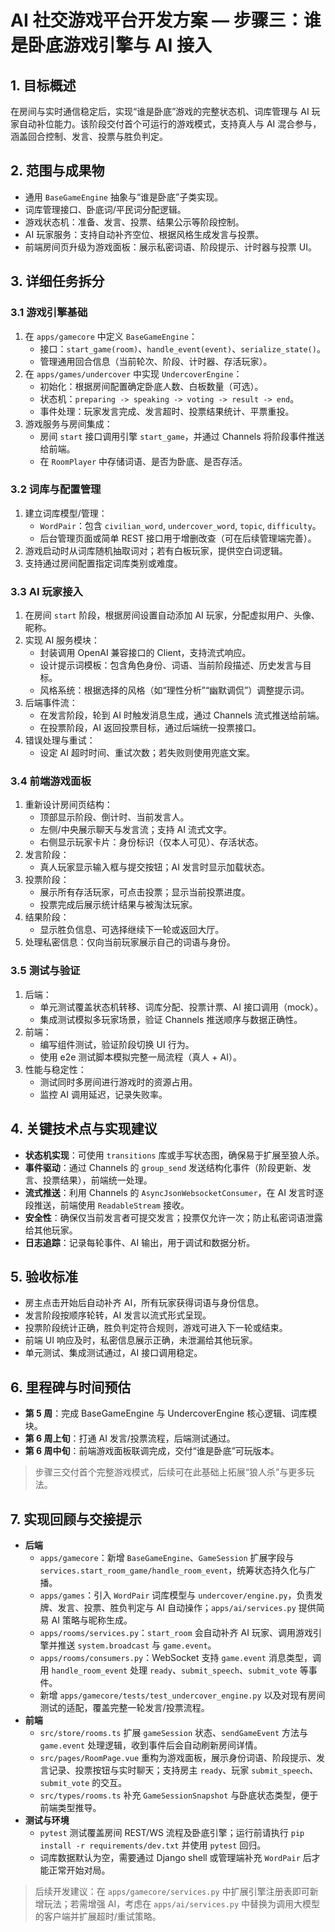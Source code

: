 # AI 社交游戏平台开发方案 — 步骤三：谁是卧底游戏引擎与 AI 接入

## 1. 目标概述
在房间与实时通信稳定后，实现“谁是卧底”游戏的完整状态机、词库管理与 AI 玩家自动补位能力。该阶段交付首个可运行的游戏模式，支持真人与 AI 混合参与，涵盖回合控制、发言、投票与胜负判定。

## 2. 范围与成果物
- 通用 `BaseGameEngine` 抽象与“谁是卧底”子类实现。
- 词库管理接口、卧底词/平民词分配逻辑。
- 游戏状态机：准备、发言、投票、结果公示等阶段控制。
- AI 玩家服务：支持自动补齐空位、根据风格生成发言与投票。
- 前端房间页升级为游戏面板：展示私密词语、阶段提示、计时器与投票 UI。

## 3. 详细任务拆分
### 3.1 游戏引擎基础
1. 在 `apps/gamecore` 中定义 `BaseGameEngine`：
   - 接口：`start_game(room)`、`handle_event(event)`、`serialize_state()`。
   - 管理通用回合信息（当前轮次、阶段、计时器、存活玩家）。
2. 在 `apps/games/undercover` 中实现 `UndercoverEngine`：
   - 初始化：根据房间配置确定卧底人数、白板数量（可选）。
   - 状态机：`preparing -> speaking -> voting -> result -> end`。
   - 事件处理：玩家发言完成、发言超时、投票结果统计、平票重投。
3. 游戏服务与房间集成：
   - 房间 `start` 接口调用引擎 `start_game`，并通过 Channels 将阶段事件推送给前端。
   - 在 `RoomPlayer` 中存储词语、是否为卧底、是否存活。

### 3.2 词库与配置管理
1. 建立词库模型/管理：
   - `WordPair`：包含 `civilian_word`, `undercover_word`, `topic`, `difficulty`。
   - 后台管理页面或简单 REST 接口用于增删改查（可在后续管理端完善）。
2. 游戏启动时从词库随机抽取词对；若有白板玩家，提供空白词逻辑。
3. 支持通过房间配置指定词库类别或难度。

### 3.3 AI 玩家接入
1. 在房间 `start` 阶段，根据房间设置自动添加 AI 玩家，分配虚拟用户、头像、昵称。
2. 实现 AI 服务模块：
   - 封装调用 OpenAI 兼容接口的 Client，支持流式响应。
   - 设计提示词模板：包含角色身份、词语、当前阶段描述、历史发言与目标。
   - 风格系统：根据选择的风格（如“理性分析”“幽默调侃”）调整提示词。
3. 后端事件流：
   - 在发言阶段，轮到 AI 时触发消息生成，通过 Channels 流式推送给前端。
   - 在投票阶段，AI 返回投票目标，通过后端统一投票接口。
4. 错误处理与重试：
   - 设定 AI 超时时间、重试次数；若失败则使用兜底文案。

### 3.4 前端游戏面板
1. 重新设计房间页结构：
   - 顶部显示阶段、倒计时、当前发言人。
   - 左侧/中央展示聊天与发言流；支持 AI 流式文字。
   - 右侧显示玩家卡片：身份标识（仅本人可见）、存活状态。
2. 发言阶段：
   - 真人玩家显示输入框与提交按钮；AI 发言时显示加载状态。
3. 投票阶段：
   - 展示所有存活玩家，可点击投票；显示当前投票进度。
   - 投票完成后展示统计结果与被淘汰玩家。
4. 结果阶段：
   - 显示胜负信息、可选择继续下一轮或返回大厅。
5. 处理私密信息：仅向当前玩家展示自己的词语与身份。

### 3.5 测试与验证
1. 后端：
   - 单元测试覆盖状态机转移、词库分配、投票计票、AI 接口调用（mock）。
   - 集成测试模拟多玩家场景，验证 Channels 推送顺序与数据正确性。
2. 前端：
   - 编写组件测试，验证阶段切换 UI 行为。
   - 使用 e2e 测试脚本模拟完整一局流程（真人 + AI）。
3. 性能与稳定性：
   - 测试同时多房间进行游戏时的资源占用。
   - 监控 AI 调用延迟，记录失败率。

## 4. 关键技术点与实现建议
- **状态机实现**：可使用 `transitions` 库或手写状态图，确保易于扩展至狼人杀。
- **事件驱动**：通过 Channels 的 `group_send` 发送结构化事件（阶段更新、发言、投票结果），前端统一处理。
- **流式推送**：利用 Channels 的 `AsyncJsonWebsocketConsumer`，在 AI 发言时逐段推送，前端使用 `ReadableStream` 接收。
- **安全性**：确保仅当前发言者可提交发言；投票仅允许一次；防止私密词语泄露给其他玩家。
- **日志追踪**：记录每轮事件、AI 输出，用于调试和数据分析。

## 5. 验收标准
- 房主点击开始后自动补齐 AI，所有玩家获得词语与身份信息。
- 发言阶段按顺序轮转，AI 发言以流式形式呈现。
- 投票阶段统计正确，胜负判定符合规则，游戏可进入下一轮或结束。
- 前端 UI 响应及时，私密信息展示正确，未泄漏给其他玩家。
- 单元测试、集成测试通过，AI 接口调用稳定。

## 6. 里程碑与时间预估
- **第 5 周**：完成 BaseGameEngine 与 UndercoverEngine 核心逻辑、词库模块。
- **第 6 周上旬**：打通 AI 发言/投票流程，后端测试通过。
- **第 6 周中旬**：前端游戏面板联调完成，交付“谁是卧底”可玩版本。

> 步骤三交付首个完整游戏模式，后续可在此基础上拓展“狼人杀”与更多玩法。

## 7. 实现回顾与交接提示

- **后端**
  - `apps/gamecore`：新增 `BaseGameEngine`、`GameSession` 扩展字段与 `services.start_room_game/handle_room_event`，统筹状态持久化与广播。
  - `apps/games`：引入 `WordPair` 词库模型与 `undercover/engine.py`，负责发牌、发言、投票、胜负判定与 AI 自动操作；`apps/ai/services.py` 提供简易 AI 策略与昵称生成。
  - `apps/rooms/services.py`：`start_room` 会自动补齐 AI 玩家、调用游戏引擎并推送 `system.broadcast` 与 `game.event`。
  - `apps/rooms/consumers.py`：WebSocket 支持 `game.event` 消息类型，调用 `handle_room_event` 处理 `ready`、`submit_speech`、`submit_vote` 等事件。
  - 新增 `apps/gamecore/tests/test_undercover_engine.py` 以及对现有房间测试的适配，覆盖完整一轮发言/投票流程。
- **前端**
  - `src/store/rooms.ts` 扩展 `gameSession` 状态、`sendGameEvent` 方法与 `game.event` 处理逻辑，收到事件后会自动刷新房间详情。
  - `src/pages/RoomPage.vue` 重构为游戏面板，展示身份词语、阶段提示、发言记录、投票按钮与实时聊天；支持房主 `ready`、玩家 `submit_speech`、`submit_vote` 的交互。
  - `src/types/rooms.ts` 补充 `GameSessionSnapshot` 与卧底状态类型，便于前端类型推导。
- **测试与环境**
  - `pytest` 测试覆盖房间 REST/WS 流程及卧底引擎；运行前请执行 `pip install -r requirements/dev.txt` 并使用 `pytest` 回归。
  - 词库数据默认为空，需要通过 Django shell 或管理端补充 `WordPair` 后才能正常开始对局。

> 后续开发建议：在 `apps/gamecore/services.py` 中扩展引擎注册表即可新增玩法；若需增强 AI，考虑在 `apps/ai/services.py` 中替换为调用大模型的客户端并扩展超时/重试策略。
